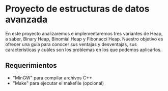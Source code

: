 # Proyecto de estructuras de datos avanzada

En este proyecto analizaremos e implementaremos tres variantes de Heap, a saber, Binary Heap, Binomial Heap y Fibonacci Heap. Nuestro objetivo es ofrecer una guía para conocer sus ventajas y desventajas, sus características y cuáles son los problemas en los que podemos aplicarlos.

## Requerimientos
- "MinGW" para compilar archivos C++
- "Make" para ejecutar el makefile (opcional)